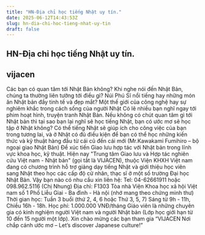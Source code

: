 ```yaml
---
title: "HN-Địa chỉ học tiếng Nhật uy tín."
date: 2025-06-12T14:43:53Z
slug: hn-dia-chi-hoc-tieng-nhat-uy-tin
draft: false
---
```


## HN-Địa chỉ học tiếng Nhật uy tín.

## vijacen

Các bạn có quan tâm tới Nhật Bản không? Khi nghe nói đến Nhật Bản, chúng ta thường liên tưởng tới điều gì?
Núi Phú Sĩ nổi tiếng hay những món ăn Nhật bản đầy tinh tế và đẹp mắt? Một thế giới của công nghệ hay sự nghiêm khắc trong cách sống của người Nhật
Có lẽ nhiều bạn nghĩ ngay tới phim hoạt hình, truyện tranh Nhật Bản. Nếu không có chút quan tâm gì tới Nhật bản thì tại sao bạn lại nghĩ sẽ học tiếng Nhật, bạn có ước mơ sẽ học tập ở Nhật không? Có thể tiếng Nhật sẽ giúp ích cho công việc của bạn trong tương lai, và ở Nhật có đủ điều kiện để bạn có thể học những kiến thức và kỹ thuật hàng đầu từ cái cũ đến cái mới (Mr.Kawakami Fumihiro – bộ ngoại giao Nhật Bản) 
Để xúc tiến Giao lưu hợp tác với Nhật bản trong lĩnh vực khoa học, kỹ thuật. Hiện nay "Trung tâm Giao lưu và Hợp tác nghiên cứu Việt nam - Nhật bản" (gọi tắt là VIJACEN), thuộc Viện KHXH Việt nam đang có chương trình hỗ trợ giảng dạy tiếng Nhật và giới thiệu học viên sang Nhật theo học các cấp độ cử nhân, thạc sĩ ở một số trường Đại học Nhật Bản. 
Vậy bạn nào có nhu cầu xin liên hệ: 
Tel: 04-62661911 hoặc 098.962.5116 (Chị Nhung)
Địa chỉ: F1303 Tòa nhà Viện Khoa học xã hội Việt nam số 1 Phố Liễu Giai - Ba đình - Hà nội
(nhớ mang theo chứng minh thư)
Thời gian học: Tuần 3 buổi (thứ 2, 4, 6 hoặc Thứ 3, 5, 7) 
Sáng từ 9h - 11h, Chiều 16h - 18h. 
Học phí: 1.000.000 VNĐ/tháng 
Giáo viên là những chuyên gia có kinh nghiệm người Việt nam và người Nhật bản
(Lớp học giới hạn từ 10 đến 15 người một lớp).
Xin chào mừng các bạn tham gia 
 “VIJACEN Nơi chắp cánh ước mơ – Let’s discover Japanese culture!”